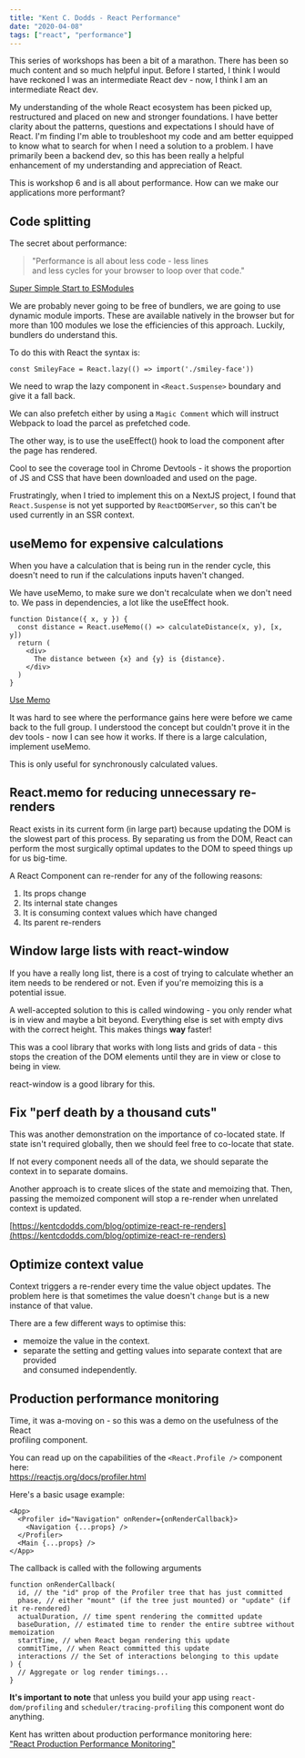 ```yaml
---
title: "Kent C. Dodds - React Performance"
date: "2020-04-08"
tags: ["react", "performance"]
---
```


This series of workshops has been a bit of a marathon. There has been so much content and so much helpful input. Before I started, I think I would have reckoned I was an intermediate React dev - now, I think I am an intermediate React dev.

My understanding of the whole React ecosystem has been picked up, restructured and placed on new and stronger foundations. I have better clarity about the patterns, questions and expectations I should have of React. I'm finding I'm able to troubleshoot my code and am better equipped to know what to search for when I need a solution to a problem. I have primarily been a backend dev, so this has been really a helpful enhancement of my understanding and appreciation of React.

This is workshop 6 and is all about performance. How can we make our applications more performant?

## Code splitting

The secret about performance:

> "Performance is all about less code - less lines  
> and less cycles for your browser to loop over that code."

[Super Simple Start to ESModules](https://kentcdodds.com/blog/super-simple-start-to-es-modules-in-the-browser)

We are probably never going to be free of bundlers, we are going to use dynamic module imports. These are available natively in the browser but for more than 100 modules we lose the efficiencies of this approach. Luckily, bundlers do understand this.

To do this with React the syntax is:

```
const SmileyFace = React.lazy(() => import('./smiley-face'))
```

We need to wrap the lazy component in `<React.Suspense>` boundary and give it a fall back.

We can also prefetch either by using a `Magic Comment` which will instruct Webpack to load the parcel as prefetched code.

The other way, is to use the useEffect() hook to load the component after the page has rendered.

Cool to see the coverage tool in Chrome Devtools - it shows the proportion of JS and CSS that have been downloaded and used on the page.

Frustratingly, when I tried to implement this on a NextJS project, I found that `React.Suspense` is not yet supported by `ReactDOMServer`, so this can't be used currently in an SSR context.

## useMemo for expensive calculations

When you have a calculation that is being run in the render cycle, this doesn't need to run if the calculations inputs haven't changed.

We have useMemo, to make sure we don't recalculate when we don't need to. We pass in dependencies, a lot like the useEffect hook.

```
function Distance({ x, y }) {
  const distance = React.useMemo(() => calculateDistance(x, y), [x, y])
  return (
    <div>
      The distance between {x} and {y} is {distance}.
    </div>
  )
}
```

[Use Memo](http://kcd.im/usememo)

It was hard to see where the performance gains here were before we came back to the full group. I understood the concept but couldn't prove it in the dev tools - now I can see how it works. If there is a large calculation, implement useMemo.

This is only useful for synchronously calculated values.

## React.memo for reducing unnecessary re-renders

React exists in its current form (in large part) because updating the DOM is the slowest part of this process. By separating us from the DOM, React can perform the most surgically optimal updates to the DOM to speed things up for us big-time.

A React Component can re-render for any of the following reasons:

1. Its props change
2. Its internal state changes
3. It is consuming context values which have changed
4. Its parent re-renders

## Window large lists with react-window

If you have a really long list, there is a cost of trying to calculate whether an item needs to be rendered or not. Even if you're memoizing this is a potential issue.

A well-accepted solution to this is called windowing - you only render what is in view and maybe a bit beyond. Everything else is set with empty divs with the correct height. This makes things **way** faster!

This was a cool library that works with long lists and grids of data - this stops the creation of the DOM elements until they are in view or close to being in view.

react-window is a good library for this.

## Fix "perf death by a thousand cuts"

This was another demonstration on the importance of co-located state. If state isn't required globally, then we should feel free to co-locate that state.

If not every component needs all of the data, we should separate the context in to separate domains.

Another approach is to create slices of the state and memoizing that. Then, passing the memoized component will stop a re-render when unrelated context is updated.

[https://kentcdodds.com/blog/optimize-react-re-renders](https://kentcdodds.com/blog/optimize-react-re-renders)

## Optimize context value

Context triggers a re-render every time the value object updates. The problem here is that sometimes the value doesn't `change` but is a new instance of that value.

There are a few different ways to optimise this:

- memoize the value in the context.
- separate the setting and getting values into separate context that are provided  
    and consumed independently.

## Production performance monitoring

Time, it was a-moving on - so this was a demo on the usefulness of the React  
profiling component.

You can read up on the capabilities of the `<React.Profile />` component here:  
https://reactjs.org/docs/profiler.html

Here's a basic usage example:

```
<App>
  <Profiler id="Navigation" onRender={onRenderCallback}>
    <Navigation {...props} />
  </Profiler>
  <Main {...props} />
</App>
```

The callback is called with the following arguments

```
function onRenderCallback(
  id, // the "id" prop of the Profiler tree that has just committed
  phase, // either "mount" (if the tree just mounted) or "update" (if it re-rendered)
  actualDuration, // time spent rendering the committed update
  baseDuration, // estimated time to render the entire subtree without memoization
  startTime, // when React began rendering this update
  commitTime, // when React committed this update
  interactions // the Set of interactions belonging to this update
) {
  // Aggregate or log render timings...
}
```

**It's important to note** that unless you build your app using `react-dom/profiling` and `scheduler/tracing-profiling` this component wont do anything.

Kent has written about production performance monitoring here:  
["React Production Performance Monitoring"](https://kentcdodds.com/blog/react-production-performance-monitoring)
